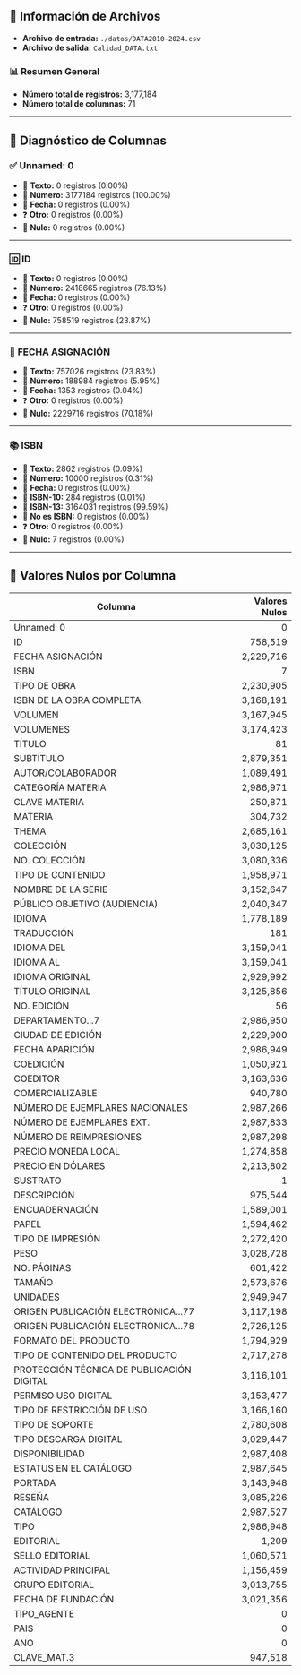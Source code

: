 
## 📂 **Información de Archivos**
- **Archivo de entrada:** `./datos/DATA2010-2024.csv`
- **Archivo de salida:** `Calidad_DATA.txt`

### 📊 **Resumen General**
- **Número total de registros:** 3,177,184
- **Número total de columnas:** 71

---

## 🧪 **Diagnóstico de Columnas**

### ✅ **Unnamed: 0**
- 📝 **Texto:**          0 registros (0.00%)
- 🔢 **Número:**    3177184 registros (100.00%)
- 📅 **Fecha:**          0 registros (0.00%)
- ❓ **Otro:**          0 registros (0.00%)
- 🚫 **Nulo:**          0 registros (0.00%)

---

### 🆔 **ID**
- 📝 **Texto:**          0 registros (0.00%)
- 🔢 **Número:**    2418665 registros (76.13%)
- 📅 **Fecha:**          0 registros (0.00%)
- ❓ **Otro:**          0 registros (0.00%)
- 🚫 **Nulo:**     758519 registros (23.87%)

---

### 📅 **FECHA ASIGNACIÓN**
- 📝 **Texto:**     757026 registros (23.83%)
- 🔢 **Número:**     188984 registros (5.95%)
- 📅 **Fecha:**       1353 registros (0.04%)
- ❓ **Otro:**          0 registros (0.00%)
- 🚫 **Nulo:**    2229716 registros (70.18%)

---

### 📚 **ISBN**
- 📝 **Texto:**       2862 registros (0.09%)
- 🔢 **Número:**      10000 registros (0.31%)
- 📅 **Fecha:**          0 registros (0.00%)
- 🔖 **ISBN-10:**        284 registros (0.01%)
- 🔖 **ISBN-13:**    3164031 registros (99.59%)
- 🚫 **No es ISBN:**          0 registros (0.00%)
- ❓ **Otro:**          0 registros (0.00%)
- 🚫 **Nulo:**          7 registros (0.00%)

---

## 🚫 **Valores Nulos por Columna**
| **Columna** | **Valores Nulos** |
|------------|-------------------:|
| Unnamed: 0 |               0 |
| ID |         758,519 |
| FECHA ASIGNACIÓN |     2,229,716 |
| ISBN |               7 |
| TIPO DE OBRA |     2,230,905 |
| ISBN DE LA OBRA COMPLETA |     3,168,191 |
| VOLUMEN |     3,167,945 |
| VOLUMENES |     3,174,423 |
| TÍTULO |              81 |
| SUBTÍTULO |     2,879,351 |
| AUTOR/COLABORADOR |     1,089,491 |
| CATEGORÍA MATERIA |     2,986,971 |
| CLAVE MATERIA |        250,871 |
| MATERIA |        304,732 |
| THEMA |     2,685,161 |
| COLECCIÓN |     3,030,125 |
| NO. COLECCIÓN |     3,080,336 |
| TIPO DE CONTENIDO |     1,958,971 |
| NOMBRE DE LA SERIE |     3,152,647 |
| PÚBLICO OBJETIVO (AUDIENCIA) |     2,040,347 |
| IDIOMA |     1,778,189 |
| TRADUCCIÓN |            181 |
| IDIOMA DEL |     3,159,041 |
| IDIOMA AL |     3,159,041 |
| IDIOMA ORIGINAL |     2,929,992 |
| TÍTULO ORIGINAL |     3,125,856 |
| NO. EDICIÓN |             56 |
| DEPARTAMENTO...7 |     2,986,950 |
| CIUDAD DE EDICIÓN |     2,229,900 |
| FECHA APARICIÓN |     2,986,949 |
| COEDICIÓN |     1,050,921 |
| COEDITOR |     3,163,636 |
| COMERCIALIZABLE |        940,780 |
| NÚMERO DE EJEMPLARES NACIONALES |     2,987,266 |
| NÚMERO DE EJEMPLARES EXT. |     2,987,833 |
| NÚMERO DE REIMPRESIONES |     2,987,298 |
| PRECIO MONEDA LOCAL |     1,274,858 |
| PRECIO EN DÓLARES |     2,213,802 |
| SUSTRATO |               1 |
| DESCRIPCIÓN |        975,544 |
| ENCUADERNACIÓN |     1,589,001 |
| PAPEL |     1,594,462 |
| TIPO DE IMPRESIÓN |     2,272,420 |
| PESO |     3,028,728 |
| NO. PÁGINAS |        601,422 |
| TAMAÑO |     2,573,676 |
| UNIDADES |     2,949,947 |
| ORIGEN PUBLICACIÓN ELECTRÓNICA...77 |     3,117,198 |
| ORIGEN PUBLICACIÓN ELECTRÓNICA...78 |     2,726,125 |
| FORMATO DEL PRODUCTO |     1,794,929 |
| TIPO DE CONTENIDO DEL PRODUCTO |     2,717,278 |
| PROTECCIÓN TÉCNICA DE PUBLICACIÓN DIGITAL |     3,116,101 |
| PERMISO USO DIGITAL |     3,153,477 |
| TIPO DE RESTRICCIÓN DE USO |     3,166,160 |
| TIPO DE SOPORTE |     2,780,608 |
| TIPO DESCARGA DIGITAL |     3,029,447 |
| DISPONIBILIDAD |     2,987,408 |
| ESTATUS EN EL CATÁLOGO |     2,987,645 |
| PORTADA |     3,143,948 |
| RESEÑA |     3,085,226 |
| CATÁLOGO |     2,987,527 |
| TIPO |     2,986,948 |
| EDITORIAL |          1,209 |
| SELLO EDITORIAL |     1,060,571 |
| ACTIVIDAD PRINCIPAL |     1,156,459 |
| GRUPO EDITORIAL |     3,013,755 |
| FECHA DE FUNDACIÓN |     3,021,356 |
| TIPO_AGENTE |               0 |
| PAIS |               0 |
| ANO |               0 |
| CLAVE_MAT.3 |        947,518 |


